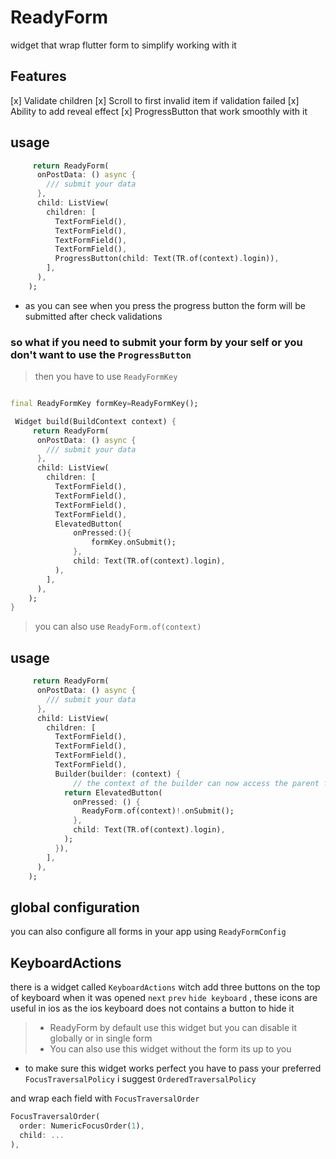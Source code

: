 # ReadyForm 

widget that wrap flutter form to simplify working with it

## Features

[x] Validate children 
[x] Scroll to first invalid item if validation failed
[x] Ability to add reveal effect
[x] ProgressButton that work smoothly with it

## usage 

```dart
     return ReadyForm(
      onPostData: () async {
        /// submit your data
      },
      child: ListView(
        children: [
          TextFormField(),
          TextFormField(),
          TextFormField(),
          TextFormField(),
          ProgressButton(child: Text(TR.of(context).login)),
        ],
      ),
    );
```

* as you can see when you press the progress button the form will be submitted after check validations

### so what if you need to submit your form by your self or you don't want to use the `ProgressButton`

> then you have to use `ReadyFormKey`

```dart

final ReadyFormKey formKey=ReadyFormKey();

 Widget build(BuildContext context) {
     return ReadyForm(
      onPostData: () async {
        /// submit your data
      },
      child: ListView(
        children: [
          TextFormField(),
          TextFormField(),
          TextFormField(),
          TextFormField(),
          ElevatedButton(
              onPressed:(){
                  formKey.onSubmit();
              },
              child: Text(TR.of(context).login),
          ),
        ],
      ),
    );
}
```

> you can also use `ReadyForm.of(context)`

## usage 

```dart
     return ReadyForm(
      onPostData: () async {
        /// submit your data
      },
      child: ListView(
        children: [
          TextFormField(),
          TextFormField(),
          TextFormField(),
          TextFormField(),
          Builder(builder: (context) {
              // the context of the builder can now access the parent form
            return ElevatedButton(
              onPressed: () {
                ReadyForm.of(context)!.onSubmit();
              },
              child: Text(TR.of(context).login),
            );
          }),
        ],
      ),
    );
```

## global configuration

you can also configure all forms in your app using `ReadyFormConfig`

## KeyboardActions

there is a widget called `KeyboardActions` witch add three buttons on the top of keyboard when it was opened
`next`  `prev`  `hide keyboard` , these icons are useful in ios as the ios keyboard does not contains a button to hide it

> - ReadyForm by default use this widget but you can disable it globally or in single form
> - You can also use this widget without the form its up to you 

* to make sure this widget works perfect you have to pass your preferred `FocusTraversalPolicy` i suggest `OrderedTraversalPolicy`

and wrap each field with `FocusTraversalOrder`

```dart
FocusTraversalOrder(
  order: NumericFocusOrder(1),
  child: ...
),
```
